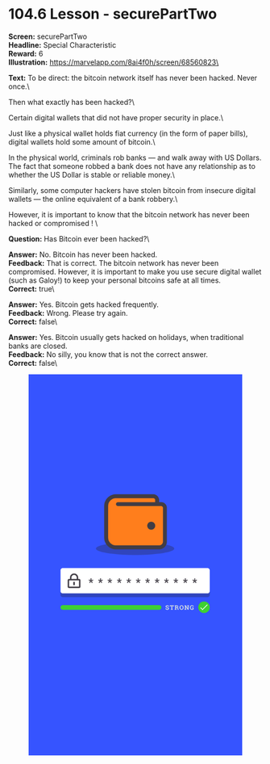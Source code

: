 # 104.6 Lesson - securePartTwo

**Screen:** securePartTwo\
**Headline:** Special Characteristic\
**Reward:** 6\
**Illustration:** https://marvelapp.com/8ai4f0h/screen/68560823\

**Text:** To be direct: the bitcoin network itself has never been hacked. Never once.\


  Then what exactly has been hacked?\


  Certain digital wallets that did not have proper security in place.\


  Just like a physical wallet holds fiat currency (in the form of paper bills), digital wallets hold some amount of bitcoin.\


  In the physical world, criminals rob banks — and walk away with US Dollars. The fact that someone robbed a bank does not have any relationship as to whether the US Dollar is stable or reliable money.\


  Similarly, some computer hackers have stolen bitcoin from insecure digital wallets — the online equivalent of a bank robbery.\


  However, it is important to know that the bitcoin network has never been hacked or compromised !
\

**Question:** Has Bitcoin ever been hacked?\

**Answer:** No. Bitcoin has never been hacked.\
**Feedback:** That is correct. The bitcoin network has never been compromised. However, it is important to make you use secure digital wallet (such as Galoy!) to keep your personal bitcoins safe at all times.\
**Correct:** true\

**Answer:** Yes. Bitcoin gets hacked frequently.\
**Feedback:** Wrong. Please try again.\
**Correct:** false\

**Answer:** Yes. Bitcoin usually gets hacked on holidays, when traditional banks are closed.\
**Feedback:** No silly, you know that is not the correct answer.\
**Correct:** false\


<figure><img src="../.gitbook/assets/image (8).png" alt=""><figcaption></figcaption></figure>


